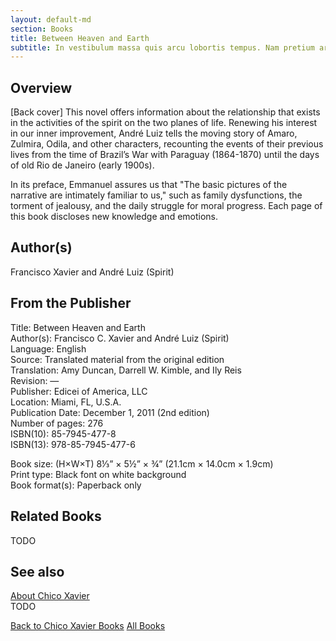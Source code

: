 ```yaml
---
layout: default-md
section: Books
title: Between Heaven and Earth
subtitle: In vestibulum massa quis arcu lobortis tempus. Nam pretium arcu in odio vulputate luctus.
---
```


## Overview
[Back cover] This novel offers information about the relationship that exists in the activities of the spirit on the two planes of life. Renewing his interest in our inner improvement, André Luiz tells the moving story of Amaro, Zulmira, Odila, and other characters, recounting the events of their previous lives from the time of Brazil’s War with Paraguay (1864-1870) until the days of old Rio de Janeiro (early 1900s).

In its preface, Emmanuel assures us that "The basic pictures of the narrative are intimately familiar to us," such as family dysfunctions, the torment of jealousy, and the daily struggle for moral progress. Each page of this book discloses new knowledge and emotions.

## Author(s)
Francisco Xavier and André Luiz (Spirit)

## From the Publisher
Title: 	Between Heaven and Earth  
Author(s): 	Francisco C. Xavier and André Luiz (Spirit)  
Language: 	English  
Source: 	Translated material from the original edition  
Translation: 	Amy Duncan, Darrell W. Kimble, and Ily Reis  
Revision: 	—  
Publisher: 	Edicei of America, LLC  
Location: 	Miami, FL, U.S.A.  
Publication Date: 	December 1, 2011 (2nd edition)  
Number of pages: 	276  
ISBN(10): 	85-7945-477-8  
ISBN(13): 	978-85-7945-477-6  
  
Book size: (H×W×T) 	8⅓” × 5½” × ¾” (21.1cm × 14.0cm × 1.9cm)  
Print type: 	Black font on white background  
Book format(s): 	Paperback only  

## Related Books
TODO

## See also
[About Chico Xavier](/profile/chico-xavier)  
TODO


<a href="/books/chico-xavier" class="button">Back to Chico Xavier Books</a>
<a href="/books" class="button">All Books</a>

